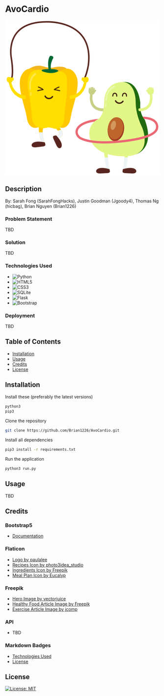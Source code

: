 # AvoCardio
![](/avocardio-logo.png)

## Description

By: Sarah Fong (SarahFongHacks), Justin Goodman (Jgoody4), Thomas Ng (hicbag), Brian Nguyen (Brian1226)

### Problem Statement
TBD

### Solution
TBD

### Technologies Used
- ![Python](https://img.shields.io/badge/python-3670A0?style=for-the-badge&logo=python&logoColor=ffdd54)
- ![HTML5](https://img.shields.io/badge/html5-%23E34F26.svg?style=for-the-badge&logo=html5&logoColor=white)
- ![CSS3](https://img.shields.io/badge/css3-%231572B6.svg?style=for-the-badge&logo=css3&logoColor=white)
- ![SQLite](https://img.shields.io/badge/sqlite-%2307405e.svg?style=for-the-badge&logo=sqlite&logoColor=white)
- ![Flask](https://img.shields.io/badge/flask-%23000.svg?style=for-the-badge&logo=flask&logoColor=white)
- ![Bootstrap](https://img.shields.io/badge/bootstrap-%23563D7C.svg?style=for-the-badge&logo=bootstrap&logoColor=white)

### Deployment
TBD

## Table of Contents
- [Installation](#installation)
- [Usage](#usage)
- [Credits](#credits)
- [License](#license)

## Installation

Install these (preferably the latest versions)
```bash
python3
pip3
```

Clone the repository
```bash
git clone https://github.com/Brian1226/AvoCardio.git
```

Install all dependencies
```bash
pip3 install -r requirements.txt
```

Run the application
```bash
python3 run.py
```

## Usage
TBD

## Credits

### Bootstrap5
- [Documentation](https://getbootstrap.com/docs/5.3/getting-started/introduction/)

### Flaticon
- [Logo by paulalee](https://www.flaticon.com/free-icon/cardio_6774905?term=avocado&page=1&position=68&origin=search&related_id=6774905)
- [Recipes Icon by photo3idea_studio](https://www.flaticon.com/free-icon/recipe_3565418?term=recipe&page=1&position=2&origin=tag&related_id=3565418)
- [Ingredients Icon by Freepik](https://www.flaticon.com/free-icon/harvest_601939?term=ingredients&page=1&position=14&origin=search&related_id=601939)
- [Meal Plan Icon by Eucalyp](https://www.flaticon.com/free-icon/diet_4444154?term=meal+plan&page=1&position=27&origin=search&related_id=4444154)

### Freepik
- [Hero Image by vectorjuice](https://www.freepik.com/free-vector/food-nutritional-quality-illustration_18611142.htm#query=meal%20plan&position=31&from_view=search&track=robertav1)
- [Healthy Food Article Image by Freepik](https://www.freepik.com/free-photo/high-angle-view-healthy-breakfast_2667092.htm#query=healthy%20snacks&position=9&from_view=search&track=robertav1)
- [Exercise Article Image by jcomp](https://www.freepik.com/free-photo/close-up-shoes-female-runner-tying-her-shoes-jogging-exercise_2887337.htm#query=running&position=6&from_view=search&track=sph)

### API
- TBD

### Markdown Badges
- [Technologies Used](https://github.com/Ileriayo/markdown-badges)
- [License](https://gist.github.com/lukas-h/2a5d00690736b4c3a7ba)

## License
[![License: MIT](https://img.shields.io/badge/License-MIT-yellow.svg)](https://opensource.org/licenses/MIT)
